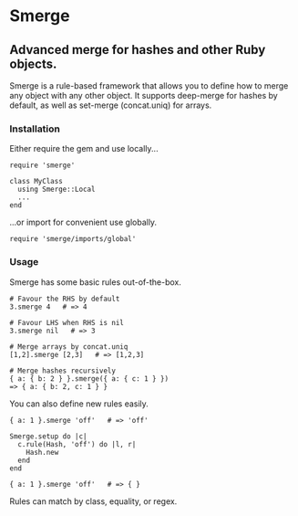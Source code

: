 # Smerge

## Advanced merge for hashes and other Ruby objects.

Smerge is a rule-based framework that allows you to define how to merge any object with any other object. It supports deep-merge for hashes by default, as well as set-merge (concat.uniq) for arrays.

### Installation

Either require the gem and use locally...

    require 'smerge'

    class MyClass
      using Smerge::Local
      ...
    end

...or import for convenient use globally.

    require 'smerge/imports/global'

### Usage

Smerge has some basic rules out-of-the-box.

    # Favour the RHS by default
    3.smerge 4   # => 4

    # Favour LHS when RHS is nil
    3.smerge nil   # => 3

    # Merge arrays by concat.uniq
    [1,2].smerge [2,3]   # => [1,2,3]

    # Merge hashes recursively
    { a: { b: 2 } }.smerge({ a: { c: 1 } })
    => { a: { b: 2, c: 1 } }

You can also define new rules easily.

    { a: 1 }.smerge 'off'   # => 'off'

    Smerge.setup do |c|
      c.rule(Hash, 'off') do |l, r|
        Hash.new
      end
    end

    { a: 1 }.smerge 'off'   # => { }

Rules can match by class, equality, or regex.
